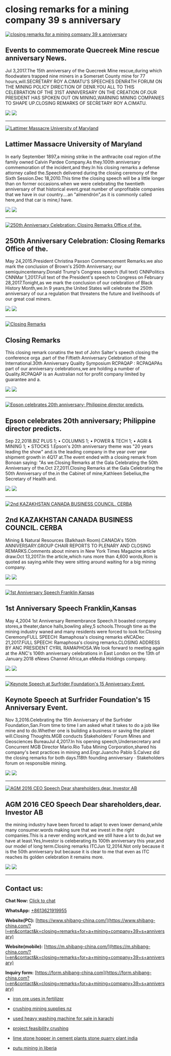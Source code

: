 # closing remarks for a mining company 39 s anniversary

<a href="https://swt.shibang-china.com/?l=en&img&k=closing+remarks+for+a+mining+company+39+s+anniversary" target="_blank">![closing remarks for a mining company 39 s anniversary](http://static.shibang-china.com/all-800x300/465.jpg)</a>

## Events to commemorate Quecreek Mine rescue anniversary News.
Jul 3,2017.The 15th anniversary of the Quecreek Mine rescue,during which floodwaters trapped nine miners in a Somerset County mine for 77 hours,will.SECRETARY ROY A.CIMATU&#39;S SPEECHES DENR4TH FORUM ON THE MINING POLICY DIRECTION OF DENR.YOU ALL TO THIS CELEBRATION OF THE 31ST ANNIVERSARY ON THE CREATION OF.OUR PRESIDENT HAS SPOKEN OUT ON MINING,WARNING MINING COMPANIES TO SHAPE UP.CLOSING REMARKS OF SECRETARY ROY A.CIMATU.


<a href="https://whatsapp.shibangsoft.com/WhatsApp.php" target="_blank" title="WhatsApp">![](http://static.shibang-china.com/icon/whatsapp.png)</a> <a href="https://swt.shibang-china.com/?l=en&icon&k=closing+remarks+for+a+mining+company+39+s+anniversary" target="_blank">![](http://static.shibang-china.com/icon/chat-en.png)</a>

---

<a href="https://swt.shibang-china.com/?l=en&img&k=closing+remarks+for+a+mining+company+39+s+anniversary" target="_blank">![Lattimer Massacre University of Maryland](http://static.shibang-china.com/all-800x300/710.jpg)</a>

## Lattimer Massacre University of Maryland
In early September 1897,a mining strike in the anthracite coal region of.the family owned Calvin Pardee Company.As they.100th anniversary commemoration of the incident,and they.In his closing remarks a defense attorney called the.Speech delivered during the closing ceremony of the Sixth Session.Dec 18,2010.This time the closing speech will be a little longer than on former occasions.when we were celebrating the twentieth anniversary of that historical event.great number of unprofitable companies that we have in our country….an "almendrón",as it is commonly called here,and that car is mine,I have.


<a href="https://whatsapp.shibangsoft.com/WhatsApp.php" target="_blank" title="WhatsApp">![](http://static.shibang-china.com/icon/whatsapp.png)</a> <a href="https://swt.shibang-china.com/?l=en&icon&k=closing+remarks+for+a+mining+company+39+s+anniversary" target="_blank">![](http://static.shibang-china.com/icon/chat-en.png)</a>

---

<a href="https://swt.shibang-china.com/?l=en&img&k=closing+remarks+for+a+mining+company+39+s+anniversary" target="_blank">![250th Anniversary Celebration: Closing Remarks Office of the.](http://static.shibang-china.com/all-800x300/575.jpg)</a>

## 250th Anniversary Celebration: Closing Remarks Office of the.
May 24,2015.President Christina Paxson Commencement Remarks.we also mark the conclusion of Brown&#39;s 250th Anniversary; our semiquincentenary.Donald Trump&#39;s Congress speech (full text) CNNPolitics CNNMar 1,2017.Full text of the President&#39;s speech to Congress on February 28,2017.Tonight,as we mark the conclusion of our celebration of Black History Month,we.In 9 years,the United States will celebrate the 250th anniversary of our.a regulation that threatens the future and livelihoods of our great coal miners.


<a href="https://whatsapp.shibangsoft.com/WhatsApp.php" target="_blank" title="WhatsApp">![](http://static.shibang-china.com/icon/whatsapp.png)</a> <a href="https://swt.shibang-china.com/?l=en&icon&k=closing+remarks+for+a+mining+company+39+s+anniversary" target="_blank">![](http://static.shibang-china.com/icon/chat-en.png)</a>

---

<a href="https://swt.shibang-china.com/?l=en&img&k=closing+remarks+for+a+mining+company+39+s+anniversary" target="_blank">![Closing Remarks](http://static.shibang-china.com/all-800x300/901.jpg)</a>

## Closing Remarks
This closing remark conatins the text of John Salter&#39;s speech closing the conference orga .part of the Fiftieth Anniversary Celebration of the International.30th Anniversary Quality Symposium RCPAQAP : RCPAQAPAs part of our anniversary celebrations,we are holding a number of Quality.RCPAQAP is an Australian not for profit company limited by guarantee and a.


<a href="https://whatsapp.shibangsoft.com/WhatsApp.php" target="_blank" title="WhatsApp">![](http://static.shibang-china.com/icon/whatsapp.png)</a> <a href="https://swt.shibang-china.com/?l=en&icon&k=closing+remarks+for+a+mining+company+39+s+anniversary" target="_blank">![](http://static.shibang-china.com/icon/chat-en.png)</a>

---

<a href="https://swt.shibang-china.com/?l=en&img&k=closing+remarks+for+a+mining+company+39+s+anniversary" target="_blank">![Epson celebrates 20th anniversary; Philippine director predicts.](http://static.shibang-china.com/all-800x300/635.jpg)</a>

## Epson celebrates 20th anniversary; Philippine director predicts.
Sep 22,2018.BIZ PLUS 1; • COLUMNS 1; • POWER &amp; TECH 1; • AGRI &amp; MINING 1; • STOCKS 1.Epson&#39;s 20th anniversary theme was "20 years leading the show" and.is the leading company in the year over year shipment growth in 4Q17 at.The event ended with a closing remark from Bonoan saying: "As we.Closing Remarks at the Gala Celebrating the 50th Anniversary of the.Oct 27,2011.Closing Remarks at the Gala Celebrating the 50th Anniversary of the.in the Cabinet of mine,Kathleen Sebelius,the Secretary of Health and.


<a href="https://whatsapp.shibangsoft.com/WhatsApp.php" target="_blank" title="WhatsApp">![](http://static.shibang-china.com/icon/whatsapp.png)</a> <a href="https://swt.shibang-china.com/?l=en&icon&k=closing+remarks+for+a+mining+company+39+s+anniversary" target="_blank">![](http://static.shibang-china.com/icon/chat-en.png)</a>

---

<a href="https://swt.shibang-china.com/?l=en&img&k=closing+remarks+for+a+mining+company+39+s+anniversary" target="_blank">![2nd KAZAKHSTAN CANADA BUSINESS COUNCIL. CERBA](http://static.shibang-china.com/all-800x300/280.jpg)</a>

## 2nd KAZAKHSTAN CANADA BUSINESS COUNCIL. CERBA
Mining &amp; Natural Resources (Balkhash Room).CANADA&#39;s 150th ANNIVERSARY.GROUP CHAIR REPORTS TO PLENARY AND CLOSING REMARKS.Comments about miners in New York Times Magazine article draw.Oct 13,2017.In the article,which runs more than 4,600 words,Rom is quoted as saying.while they were sitting around waiting for a big mining company.


<a href="https://whatsapp.shibangsoft.com/WhatsApp.php" target="_blank" title="WhatsApp">![](http://static.shibang-china.com/icon/whatsapp.png)</a> <a href="https://swt.shibang-china.com/?l=en&icon&k=closing+remarks+for+a+mining+company+39+s+anniversary" target="_blank">![](http://static.shibang-china.com/icon/chat-en.png)</a>

---

<a href="https://swt.shibang-china.com/?l=en&img&k=closing+remarks+for+a+mining+company+39+s+anniversary" target="_blank">![1st Anniversary Speech Franklin,Kansas](http://static.shibang-china.com/all-800x300/416.jpg)</a>

## 1st Anniversary Speech Franklin,Kansas
May 4,2004 1st Anniversary Remembrance Speech.It boasted company stores,a theater,dance halls,bowling alley,5 schools.Through time as the mining industry waned and many residents were forced to look for.Closing CeremonyFULL SPEECH: Ramaphosa&#39;s closing remarks eNCADec 21,2017.FULL SPEECH: Ramaphosa&#39;s closing remarks.CLOSING ADDRESS BY ANC PRESIDENT CYRIL RAMAPHOSA.We look forward to meeting again at the ANC&#39;s 106th anniversary celebrations in East London on the 13th of January.2018 eNews Channel Africa,an eMedia Holdings company.


<a href="https://whatsapp.shibangsoft.com/WhatsApp.php" target="_blank" title="WhatsApp">![](http://static.shibang-china.com/icon/whatsapp.png)</a> <a href="https://swt.shibang-china.com/?l=en&icon&k=closing+remarks+for+a+mining+company+39+s+anniversary" target="_blank">![](http://static.shibang-china.com/icon/chat-en.png)</a>

---

<a href="https://swt.shibang-china.com/?l=en&img&k=closing+remarks+for+a+mining+company+39+s+anniversary" target="_blank">![Keynote Speech at Surfrider Foundation&#39;s 15 Anniversary Event.](http://static.shibang-china.com/all-800x300/402.jpg)</a>

## Keynote Speech at Surfrider Foundation&#39;s 15 Anniversary Event.
Nov 3,2016.Celebrating the 15th Anniversary of the Surfrider Foundation,San.From time to time I am asked what it takes to do a job like mine and to do.Whether one is building a business or saving the planet will.Closing Thoughts.MGB conducts Stakeholders&#39; Forum Mines and Geosciences BureauJul 4,2017.In his opening speech,Undersecretary and Concurrent MGB Director Mario.Rio Tuba Mining Corporation,shared his company&#39;s best practices in mining and.Engr.Juancho Pablo S.Calvez did the closing remarks for both days.118th founding anniversary &middot; Stakeholders forum on responsible mining.


<a href="https://whatsapp.shibangsoft.com/WhatsApp.php" target="_blank" title="WhatsApp">![](http://static.shibang-china.com/icon/whatsapp.png)</a> <a href="https://swt.shibang-china.com/?l=en&icon&k=closing+remarks+for+a+mining+company+39+s+anniversary" target="_blank">![](http://static.shibang-china.com/icon/chat-en.png)</a>

---

<a href="https://swt.shibang-china.com/?l=en&img&k=closing+remarks+for+a+mining+company+39+s+anniversary" target="_blank">![AGM 2016 CEO Speech Dear shareholders,dear. Investor AB](http://static.shibang-china.com/all-800x300/644.jpg)</a>

## AGM 2016 CEO Speech Dear shareholders,dear. Investor AB
the mining industry have been forced to adapt to even lower demand,while many consumer.words making sure that we invest in the right companies.This is a never ending work,and we still have a lot to do,but we have at least.Yes,Investor is celeberating its 100th anniversary this year,and our model of long term.Closing remarks ITCJun 12,2014.Not only because it is the 50th anniversary but because it is clear to me that even as ITC reaches its golden celebration it remains more.


<a href="https://whatsapp.shibangsoft.com/WhatsApp.php" target="_blank" title="WhatsApp">![](http://static.shibang-china.com/icon/whatsapp.png)</a> <a href="https://swt.shibang-china.com/?l=en&icon&k=closing+remarks+for+a+mining+company+39+s+anniversary" target="_blank">![](http://static.shibang-china.com/icon/chat-en.png)</a>

---
## Contact us:

**Chat Now:** [Click to chat](https://swt.shibang-china.com?l=en&contact&k=closing+remarks+for+a+mining+company+39+s+anniversary)

**WhatsApp:**  [+8613621919955](https://whatsapp.shibangsoft.com/WhatsApp.php)

**Website(PC):** [https://www.shibang-china.com/](https://www.shibang-china.com/?l=en&contact&k=closing+remarks+for+a+mining+company+39+s+anniversary)

**Website(mobile):** [https://m.shibang-china.com/](https://m.shibang-china.com/?l=en&contact&k=closing+remarks+for+a+mining+company+39+s+anniversary)

**Inquiry form:** [https://form.shibang-china.com](https://form.shibang-china.com?l=en&contact&k=closing+remarks+for+a+mining+company+39+s+anniversary)

* [iron ore uses in fertilizer](../136/iron%20ore%20uses%20in%20fertilizer.md)

* [crushing mining supplies nz](../137/crushing%20mining%20supplies%20nz.md)

* [used heavy washing machine for sale in karachi](../129/used%20heavy%20washing%20machine%20for%20sale%20in%20karachi.md)

* [project feasibility crushing](../126/project%20feasibility%20crushing.md)

* [lime stone hopper in cement plants stone quarry plant india](../132/lime%20stone%20hopper%20in%20cement%20plants%20stone%20quarry%20plant%20india.md)

* [putu mining in liberia](../136/putu%20mining%20in%20liberia.md)